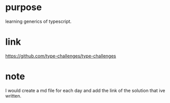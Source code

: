 # purpose
learning generics of typescript.

# link
https://github.com/type-challenges/type-challenges

# note
I would create a md file for each day and add the link of the solution that ive written.